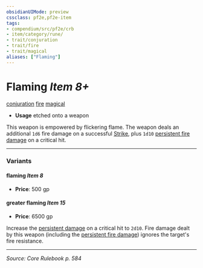 ```yaml
---
obsidianUIMode: preview
cssclass: pf2e,pf2e-item
tags:
- compendium/src/pf2e/crb
- item/category/rune/
- trait/conjuration
- trait/fire
- trait/magical
aliases: ["Flaming"]
---
```

# Flaming *Item 8+*  
[conjuration](conjuration.md "Conjuration School Trait")  [fire](fire.md "Fire Energy & Element Trait")  [magical](magical.md "Magical Item Trait")  

- **Usage** etched onto a weapon

This weapon is empowered by flickering flame. The weapon deals an additional `1d6` fire damage on a successful [Strike](strike.md), plus `1d10` [persistent fire damage](conditions.md#Persistent%20Damage) on a critical hit.

---

### Variants

#### flaming *Item 8*

- **Price**: 500 gp

#### greater flaming *Item 15*

- **Price**: 6500 gp

Increase the [persistent damage](conditions.md#Persistent%20Damage) on a critical hit to `2d10`. Fire damage dealt by this weapon (including the [persistent fire damage](conditions.md#Persistent%20Damage)) ignores the target's fire resistance.

---
*Source: Core Rulebook p. 584*